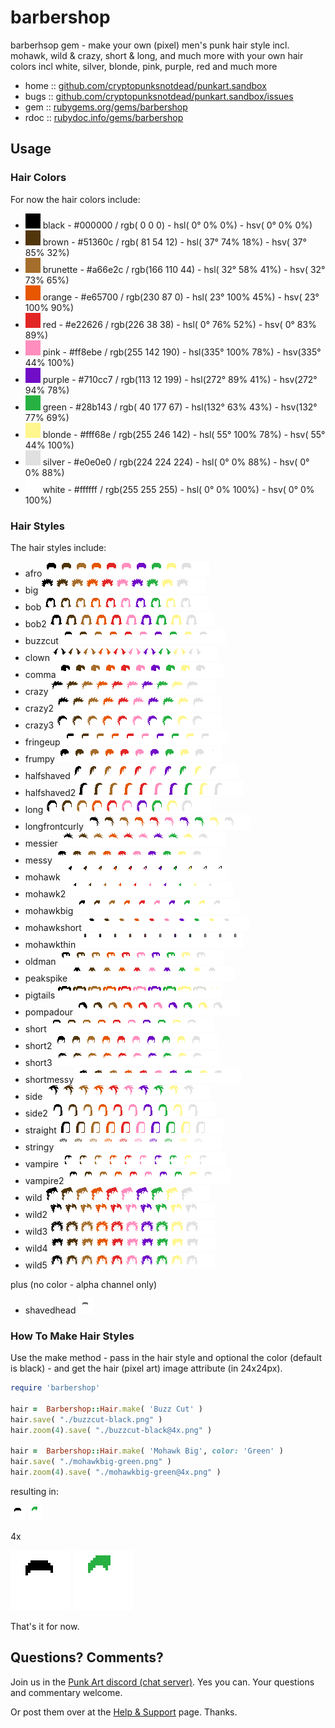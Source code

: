 # barbershop

barberhsop gem - make your own (pixel) men's punk hair style incl. mohawk, wild & crazy, short & long, and much more with your own hair colors incl white, silver, blonde, pink, purple, red and much more  



* home  :: [github.com/cryptopunksnotdead/punkart.sandbox](https://github.com/cryptopunksnotdead/punkart.sandbox)
* bugs  :: [github.com/cryptopunksnotdead/punkart.sandbox/issues](https://github.com/cryptopunksnotdead/punkart.sandbox/issues)
* gem   :: [rubygems.org/gems/barbershop](https://rubygems.org/gems/barbershop)
* rdoc  :: [rubydoc.info/gems/barbershop](http://rubydoc.info/gems/barbershop)



## Usage


### Hair Colors

For now the hair colors include:

- ![](i/color-black.png) black - #000000 / rgb(  0   0   0) - hsl(  0°   0%   0%) - hsv(  0°   0%   0%)          
- ![](i/color-brown.png) brown - #51360c / rgb( 81  54  12) - hsl( 37°  74%  18%) - hsv( 37°  85%  32%)
- ![](i/color-brunette.png) brunette - #a66e2c / rgb(166 110  44) - hsl( 32°  58%  41%) - hsv( 32°  73%  65%)
- ![](i/color-orange.png) orange - #e65700 / rgb(230  87   0) - hsl( 23° 100%  45%) - hsv( 23° 100%  90%)
- ![](i/color-red.png) red - #e22626 / rgb(226  38  38) - hsl(  0°  76%  52%) - hsv(  0°  83%  89%)
- ![](i/color-pink.png) pink - #ff8ebe / rgb(255 142 190) - hsl(335° 100%  78%) - hsv(335°  44% 100%)
- ![](i/color-purple.png) purple - #710cc7 / rgb(113  12 199) - hsl(272°  89%  41%) - hsv(272°  94%  78%)
- ![](i/color-green.png) green - #28b143 / rgb( 40 177  67) - hsl(132°  63%  43%) - hsv(132°  77%  69%)
- ![](i/color-blonde.png) blonde - #fff68e / rgb(255 246 142) - hsl( 55° 100%  78%) - hsv( 55°  44% 100%)
- ![](i/color-silver.png) silver - #e0e0e0 / rgb(224 224 224) - hsl(  0°   0%  88%) - hsv(  0°   0%  88%)       
- ![](i/color-white.png) white - #ffffff / rgb(255 255 255) - hsl(  0°   0% 100%) - hsv(  0°   0% 100%)          



### Hair Styles

The hair styles include:

- afro ![](i/hair/afro-strip.png)
- big ![](i/hair/big-strip.png)
- bob ![](i/hair/bob-strip.png)
- bob2 ![](i/hair/bob2-strip.png)
- buzzcut ![](i/hair/buzzcut-strip.png)
- clown ![](i/hair/clown-strip.png)
- comma ![](i/hair/comma-strip.png)
- crazy ![](i/hair/crazy-strip.png)
- crazy2 ![](i/hair/crazy2-strip.png)
- crazy3 ![](i/hair/crazy3-strip.png)
- fringeup ![](i/hair/fringeup-strip.png)
- frumpy ![](i/hair/frumpy-strip.png)
- halfshaved ![](i/hair/halfshaved-strip.png)
- halfshaved2 ![](i/hair/halfshaved2-strip.png)
- long ![](i/hair/long-strip.png)
- longfrontcurly ![](i/hair/longfrontcurly-strip.png)
- messier ![](i/hair/messier-strip.png)
- messy ![](i/hair/messy-strip.png)
- mohawk ![](i/hair/mohawk-strip.png)
- mohawk2 ![](i/hair/mohawk2-strip.png)
- mohawkbig ![](i/hair/mohawkbig-strip.png)
- mohawkshort ![](i/hair/mohawkshort-strip.png)
- mohawkthin ![](i/hair/mohawkthin-strip.png)
- oldman ![](i/hair/oldman-strip.png)
- peakspike ![](i/hair/peakspike-strip.png)
- pigtails ![](i/hair/pigtails-strip.png)
- pompadour ![](i/hair/pompadour-strip.png)
- short ![](i/hair/short-strip.png)
- short2 ![](i/hair/short2-strip.png)
- short3 ![](i/hair/short3-strip.png)
- shortmessy ![](i/hair/shortmessy-strip.png)
- side ![](i/hair/side-strip.png)
- side2 ![](i/hair/side2-strip.png)
- straight ![](i/hair/straight-strip.png)
- stringy ![](i/hair/stringy-strip.png)
- vampire ![](i/hair/vampire-strip.png)
- vampire2 ![](i/hair/vampire2-strip.png)
- wild ![](i/hair/wild-strip.png)
- wild2 ![](i/hair/wild2-strip.png)
- wild3 ![](i/hair/wild3-strip.png)
- wild4 ![](i/hair/wild4-strip.png)
- wild5 ![](i/hair/wild5-strip.png)

plus (no color - alpha channel only)

- shavedhead ![](i/hair/shavedhead.png)



### How To Make Hair Styles


Use the make method - pass in the hair style and optional the color (default is black) -
and get the hair (pixel art) image attribute (in 24x24px).

``` ruby
require 'barbershop'

hair =  Barbershop::Hair.make( 'Buzz Cut' )
hair.save( "./buzzcut-black.png" )
hair.zoom(4).save( "./buzzcut-black@4x.png" )

hair =  Barbershop::Hair.make( 'Mohawk Big', color: 'Green' )
hair.save( "./mohawkbig-green.png" )
hair.zoom(4).save( "./mohawkbig-green@4x.png" )
```


resulting in:

![](i/buzzcut-black.png)
![](i/mohawkbig-green.png)

4x

![](i/buzzcut-black@4x.png)
![](i/mohawkbig-green@4x.png)


That's it for now.




## Questions? Comments?

Join us in the [Punk Art discord (chat server)](https://discord.gg/FE3HeXNKRa). Yes you can.
Your questions and commentary welcome.

Or post them over at the [Help & Support](https://github.com/geraldb/help) page. Thanks.



